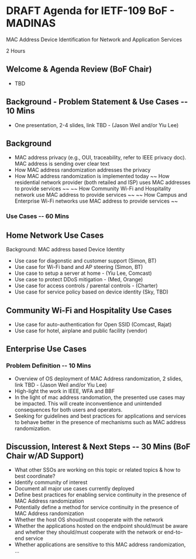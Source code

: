 # DRAFT Agenda for IETF-109 BoF - MADINAS
MAC Address Device Identification for Network and Application Services

2 Hours

## Welcome & Agenda Review (BoF Chair)
- TBD

## Background - Problem Statement & Use Cases -- 10 Mins
- One presentation, 2-4 slides, link TBD - (Jason Weil and/or Yiu Lee)
## Background
- MAC address privacy (e.g., OUI, traceability, refer to IEEE privacy doc). MAC address is sending over clear text 
- How MAC address randomization addresses the privacy
- How MAC address randomization is implemented today
~~ How residential network provider (both retailed and ISP) uses MAC addresses to provide services ~~
~~ How Community Wi-Fi and Hospitality network use MAC address to provide services ~~
~~ How Campus and Enterprise Wi-Fi networks use MAC address to provide services ~~

### Use Cases -- 60 Mins
## Home Network Use Cases
Background: MAC address based Device Identity
- Use case for diagonstic and customer support (Simon, BT)
- Use case for Wi-Fi band and AP steering (Simon, BT)
- Use case to setup a server at home - (Yiu Lee, Comcast)
- Use case to protect DDoS mitigation - (Med, Orange)
- Use case for access controls / parental controls - (Charter)
- Use case for service policy based on device identity (Sky, TBD)

## Community Wi-Fi and Hospitality Use Cases
- Use case for auto-authentication for Open SSID (Comcast, Rajat)
- Use case for hotel, airplane and public facility (vendor)


## Enterprise Use Cases


### Problem Definition -- 10 Mins
- Overview of OS deployment of MAC Address randomization, 2 slides, link TBD - (Jason Weil and/or Yiu Lee)
- High-light the work in IEEE, WFA and BBF
- In the light of mac address randomation, the presented use cases may be impacted. This will create inconventience and unintended consequences for both users and operators.
- Seeking for guidelines and best practices for applications and services to behave better in the presence of mechanisms such as MAC address randomization.


## Discussion, Interest & Next Steps -- 30 Mins (BoF Chair w/AD Support)
- What other SSOs are working on this topic or related topics & how to best coordinate?
- Identify community of interest 
- Document all major use cases currently deployed
- Define best practices for enabling service continuity in the presence of MAC Address randomization
- Potentially define a method for service continuity in the presence of MAC Address randomization
- Whether the host OS shoud/must cooperate with the network
- Whether the applications hosted on the endpoint should/must be aware and whether they should/must cooperate with the network or end-to-end service
- Whether applications are sensitive to this MAC address randomization, ...
